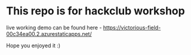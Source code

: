 # This repo is for hackclub workshop 


live working demo can be found here - https://victorious-field-00c34ea00.2.azurestaticapps.net/


Hope you enjoyed it :)

